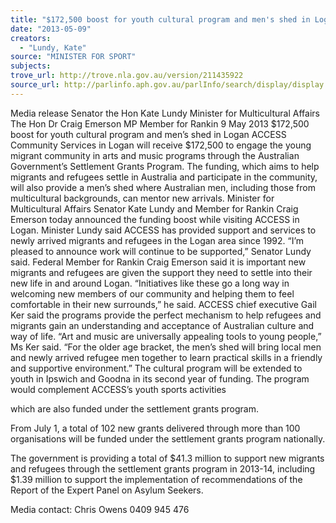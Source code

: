 ```yaml
---
title: "$172,500 boost for youth cultural program and men's shed in Logan"
date: "2013-05-09"
creators:
  - "Lundy, Kate"
source: "MINISTER FOR SPORT"
subjects:
trove_url: http://trove.nla.gov.au/version/211435922
source_url: http://parlinfo.aph.gov.au/parlInfo/search/display/display.w3p;query=Id%3A%22media/pressrel/2431477%22
---
```


 

 

 

 

 

 Media release   Senator the Hon Kate Lundy Minister for Multicultural Affairs The Hon Dr Craig Emerson MP Member for Rankin                                                                                                                                                                                                                                                                                9 May 2013  $172,500 boost for youth cultural program and men’s shed in Logan  ACCESS Community Services in Logan will receive $172,500 to engage the young migrant community in arts and music programs through the Australian Government’s Settlement Grants Program. The funding, which aims to help migrants and refugees settle in Australia and participate in the community, will also provide a men’s shed where Australian men, including those from multicultural backgrounds, can mentor new arrivals. Minister for Multicultural Affairs Senator Kate Lundy and Member for Rankin Craig Emerson today announced the funding boost while visiting ACCESS in Logan. Minister Lundy said ACCESS has provided support and services to newly arrived migrants and refugees in the Logan area since 1992. “I’m pleased to announce work will continue to be supported,” Senator Lundy said. Federal Member for Rankin Craig Emerson said it is important new migrants and refugees are given the support they need to settle into their new life in and around Logan. “Initiatives like these go a long way in welcoming new members of our community and helping them to feel comfortable in their new surrounds,” he said.  ACCESS chief executive Gail Ker said the programs provide the perfect mechanism to help refugees and migrants gain an understanding and acceptance of Australian culture and way of life. “Art and music are universally appealing tools to young people,” Ms Ker said.   “For the older age bracket, the men’s shed will bring local men and newly arrived refugee men together to learn practical skills in a friendly and supportive environment.” The cultural program will be extended to youth in Ipswich and Goodna in its second year of funding. The program would complement ACCESS’s youth sports activities 

 which are also funded under the settlement grants program.  

 From July 1, a total of 102 new grants delivered through more than 100 organisations  will be funded under the settlement grants program nationally. 

 The government is providing a total of $41.3 million to support new migrants and  refugees through the settlement grants program in 2013-14, including $1.39 million to  support the implementation of recommendations of the Report of the Expert Panel on  Asylum Seekers. 

 Media contact: Chris Owens 0409 945 476   

 

